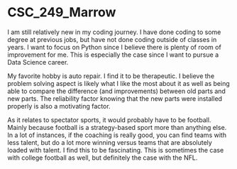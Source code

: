 # CSC_249_Marrow
I am still relatively new in my coding journey.  I have done coding to some degree at previous jobs, but have not done coding outside of classes in years.  I want to focus on Python since I believe there is plenty of room of improvement for me.  This is especially the case since I want to pursue a Data Science career.

My favorite hobby is auto repair.  I find it to be therapeutic.  I believe the problem solving aspect is likely what I like the most about it as well as being able to compare the difference (and improvements) between old parts and new parts.  The reliability factor knowing that the new parts were installed properly is also a motivating factor.

As it relates to spectator sports, it would probably have to be football.  Mainly because football is a strategy-based sport more than anything else.  In a lot of instances, if the coaching is really good, you can find teams with less talent, but do a lot more winning versus teams that are absolutely loaded with talent.  I find this to be fascinating.  This is sometimes the case with college football as well, but definitely the case with the NFL.
